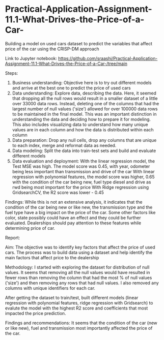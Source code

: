 # Practical-Application-Assignment-11.1-What-Drives-the-Price-of-a-Car-
Building a model on used cars dataset to predict the variables that affect price of the car using the CRISP-DM approach

Link to Jupyter notebook: https://github.com/sraashi/Practical-Application-Assignment-11.1-What-Drives-the-Price-of-a-Car-/tree/main

Steps:
1. Business understanding: Objective here is to try out different models and arrive at the best one to predict the price of used cars
2. Data understanding: Explore data, describing the data. Here, it seemed that dropping all the null rows would result in a smaller dataset of a little over 33000 data rows. Instead, deleting one of the columns that had the largest number of null values ('size') allowed for over 100000 data rows to be maintained in the final model. This was an important distinction in understanding the data and deciding how to prepare it for modeling. This also includes visualizing data to understand how many unique values are in each column and how the data is distributed within each column
3. Data preparation: Drop any null cells, drop any columns that are unique to each index, merge and reformat data as needed. 
4. Data modeling: Split the data into train-test sets and build and evaluate different models
5. Data evaluation and deployment:
With the linear regression model, the Test MSE was high. The model score was 0.45, with year, odometer being less important than transmission and drive of the car
With linear regression with polynomial features, the model score was higher, 0.65 with the condition of the car being new, fuel type diesel and drive as rwd being most important for the price
With Ridge regression using GridsearchCV, the R2 score was lower - 0.45

Findings:
While this is not an extensive analysis, it indicates that the condition of the car being new or like new, the transmission type and the fuel type have a big impact on the price of the car. Some other factors like color, state possibly could have an effect and they could be further evaluated. 
Dealerships should pay attention to these features while determining price of car. 


Report: 

Aim: 
The objective was to identify key factors that affect the price of used cars. The process was to build data using a dataset and help identify the main factors that affect price to the dealership

Methodology: 
I started with exploring the dataset for distribution of null values. It seems that removing all the null values would have resulted in fewer rows than removing the column that had the most % of null values ('size') and then removing any rows that had null values. I also removed any columns with unique identifiers for each car. 


After getting the dataset to train/test, built different models (linear regression with polynomial features, ridge regression with Gridsearch) to evalute the model with the highest R2 score and coefficients that most impacted the price prediction. 

Findings and recommendations: 
It seems that the condition of the car (new or like new), fuel and transmission most importantly affected the price of the car.




